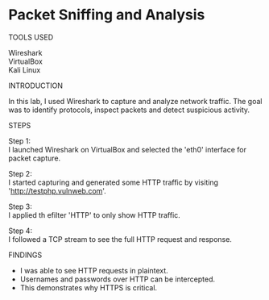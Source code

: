 # Packet Sniffing and Analysis

TOOLS USED

Wireshark\
VirtualBox\
Kali Linux

INTRODUCTION

In this lab, I used Wireshark to capture and analyze network traffic. The goal was to identify protocols, inspect packets and detect suspicious activity.

STEPS

Step 1:\
I launched Wireshark on VirtualBox and selected the 'eth0' interface for packet capture.

Step 2:\
I started capturing and generated some HTTP traffic by visiting 'http://testphp.vulnweb.com'.

Step 3:\
I applied th efilter 'HTTP' to only show HTTP traffic.

Step 4:\
I followed a TCP stream to see the full HTTP request and response.

FINDINGS

- I was able to see HTTP requests in plaintext.  
- Usernames and passwords over HTTP can be intercepted.  
- This demonstrates why HTTPS is critical.
